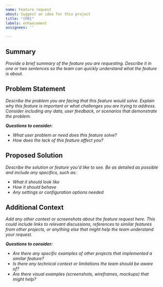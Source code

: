```yaml
---
name: Feature request
about: Suggest an idea for this project
title: "[FR]"
labels: enhancement
assignees: ''

---
```


## Summary
*Provide a brief summary of the feature you are requesting. Describe it in one or two sentences so the team can quickly understand what the feature is about.*

## Problem Statement
*Describe the problem you are facing that this feature would solve. Explain why this feature is important or what challenges you are trying to address. Consider including any data, user feedback, or scenarios that demonstrate the problem.*

***Questions to consider:***
- *What user problem or need does this feature solve?*
- *How does the lack of this feature affect you?*

## Proposed Solution
*Describe the solution or feature you'd like to see. Be as detailed as possible and include any specifics, such as:*
- *What it should look like*
- *How it should behave*
- *Any settings or configuration options needed*

## Additional Context
*Add any other context or screenshots about the feature request here. This could include links to relevant discussions, references to similar features from other projects, or anything else that might help the team understand your request.*

***Questions to consider:***
- *Are there any specific examples of other projects that implemented a similar feature?*
- *Is there any technical context or limitations the team should be aware of?*
- *Are there visual examples (screenshots, wireframes, mockups) that might help?*
